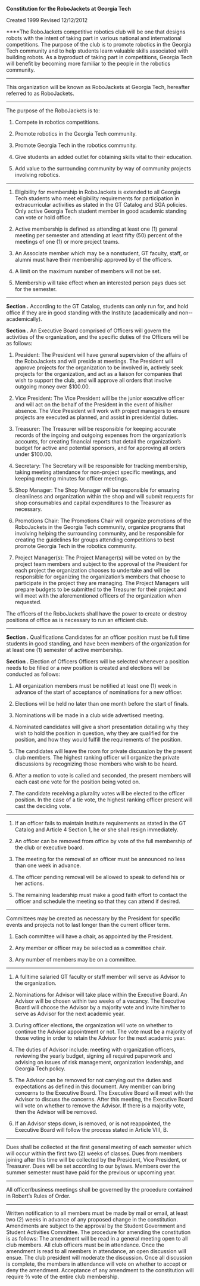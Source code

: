 **Constitution for the RoboJackets at Georgia Tech**

Created 1999
Revised 12/12/2012

<span> ****</span>The RoboJackets competitive robotics club will be one that designs robots with the intent of taking part in various national and international competitions. The purpose of the club is to promote robotics in the Georgia Tech community and to help students learn valuable skills associated with building robots. As a byproduct of taking part in competitions, Georgia Tech will benefit by becoming more familiar to the people in the robotics community.

****

This organization will be known as RoboJackets at Georgia Tech, hereafter referred to as RoboJackets.

****

The purpose of the RoboJackets is to:

1.  Compete in robotics competitions.

2.  Promote robotics in the Georgia Tech community.

3.  Promote Georgia Tech in the robotics community.

4.  Give students an added outlet for obtaining skills vital to their education.

5.  Add value to the surrounding community by way of community projects involving robotics.

****

1.  Eligibility for membership in RoboJackets is extended to all Georgia Tech students who meet eligibility requirements for participation in extracurricular activities as stated in the GT Catalog and SGA policies. Only active Georgia Tech student member in good academic standing can vote or hold office.

2.  Active membership is defined as attending at least one (1) general meeting per semester and attending at least fifty (50) percent of the meetings of one (1) or more project teams.

3.  An Associate member which may be a non­student, GT faculty, staff, or alumni must have their membership approved by of the officers.

4.  A limit on the maximum number of members will not be set.

5.  Membership will take effect when an interested person pays dues set for the semester.

****

<span> **Section .** </span>According to the GT Catalog, students can only run for, and hold office if they are in good standing with the Institute (academically and non-­academically).

<span> **Section .** </span>An Executive Board comprised of Officers will govern the activities of the organization, and the specific duties of the Officers will be as follows:

1.  President: The President will have general supervision of the affairs of the RoboJackets and will preside at meetings. The President will approve projects for the organization to be involved in, actively seek projects for the organization, and act as a liaison for companies that wish to support the club, and will approve all orders that involve outgoing money over $100.00.

2.  Vice­ President: The Vice ­President will be the junior executive officer and will act on the behalf of the President in the event of his/her absence. The Vice ­President will work with project managers to ensure projects are executed as planned, and assist in presidential duties.

3.  Treasurer: The Treasurer will be responsible for keeping accurate records of the ingoing and outgoing expenses from the organization’s accounts, for creating financial reports that detail the organization’s budget for active and potential sponsors, and for approving all orders under $100.00.

4.  Secretary: The Secretary will be responsible for tracking membership, taking meeting attendance for non-­project specific meetings, and keeping meeting minutes for officer meetings.

5.  Shop Manager: The Shop Manager will be responsible for ensuring cleanliness and organization within the shop and will submit requests for shop consumables and capital expenditures to the Treasurer as necessary.

6.  Promotions Chair: The Promotions Chair will organize promotions of the RoboJackets in the Georgia Tech community, organize programs that involving helping the surrounding community, and be responsible for creating the guidelines for groups attending competitions to best promote Georgia Tech in the robotics community.

7.  Project Manager(s): The Project Manager(s) will be voted on by the project team members and subject to the approval of the President for each project the organization chooses to undertake and will be responsible for organizing the organization’s members that choose to participate in the project they are managing. The Project Managers will prepare budgets to be submitted to the Treasurer for their project and will meet with the aforementioned officers of the organization when requested.

The officers of the RoboJackets shall have the power to create or destroy positions of office as is necessary to run an efficient club.

****

<span> **Section .** </span>Qualifications­ Candidates for an officer position must be full time students in good standing, and have been members of the organization for at least one (1) semester of active membership.

<span> **Section .** </span>Election of Officers­ Officers will be selected whenever a position needs to be filled or a new position is created and elections will be conducted as follows:

1.  All organization members must be notified at least one (1) week in advance of the start of acceptance of nominations for a new officer.

2.  Elections will be held no later than one month before the start of finals.

3.  Nominations will be made in a club­ wide advertised meeting.

4.  Nominated candidates will give a short presentation detailing why they wish to hold the position in question, why they are qualified for the position, and how they would fulfill the requirements of the position.

5.  The candidates will leave the room for private discussion by the present club members. The highest ­ranking officer will organize the private discussions by recognizing those members who wish to be heard.

6.  After a motion to vote is called and seconded, the present members will each cast one vote for the position being voted on.

7.  The candidate receiving a plurality votes will be elected to the officer position. In the case of a tie vote, the highest­ ranking officer present will cast the deciding vote.

****

1.  If an officer fails to maintain Institute requirements as stated in the GT Catalog and Article 4 Section 1, he or she shall resign immediately.

2.  An officer can be removed from office by vote of the full membership of the club or executive board.

3.  The meeting for the removal of an officer must be announced no less than one week in advance.

4.  The officer pending removal will be allowed to speak to defend his or her actions.

5.  The remaining leadership must make a good faith effort to contact the officer and schedule the meeting so that they can attend if desired.

****

Committees may be created as necessary by the President for specific events and projects not to last longer than the current officer term.

1.  Each committee will have a chair, as appointed by the President.

2.  Any member or officer may be selected as a committee chair.

3.  Any number of members may be on a committee.

****

1.  A full­time salaried GT faculty or staff member will serve as Advisor to the organization.

2.  Nominations for Advisor will take place within the Executive Board. An Advisor will be chosen within two weeks of a vacancy. The Executive Board will choose the Advisor by a majority vote and invite him/her to serve as Advisor for the next academic year.

3.  During officer elections, the organization will vote on whether to continue the Advisor appointment or not. The vote must be a majority of those voting in order to retain the Advisor for the next academic year.

4.  The duties of Advisor include: meeting with organization officers, reviewing the yearly budget, signing all required paperwork and advising on issues of risk management, organization leadership, and Georgia Tech policy.

5.  The Advisor can be removed for not carrying out the duties and expectations as defined in this document. Any member can bring concerns to the Executive Board. The Executive Board will meet with the Advisor to discuss the concerns. After this meeting, the Executive Board will vote on whether to remove the Advisor. If there is a majority vote, then the Advisor will be removed.

6.  If an Advisor steps down, is removed, or is not re­appointed, the Executive Board will follow the process stated in Article VIII, B.

****

Dues shall be collected at the first general meeting of each semester which will occur within the first two (2) weeks of classes. Dues from members joining after this time will be collected by the President, Vice ­President, or Treasurer. Dues will be set according to our bylaws. Members over the summer semester must have paid for the previous or upcoming year.

****

All officer/business meetings shall be governed by the procedure contained in Robert’s Rules of Order.

****

Written notification to all members must be made by mail or email, at least two (2) weeks in advance of any proposed change in the constitution. Amendments are subject to the approval by the Student Government and Student Activities Committee. The procedure for amending the constitution is as follows: The amendment will be read in a general meeting open to all club members. All club officers must be in attendance. Once the amendment is read to all members in attendance, an open discussion will ensue. The club president will moderate the discussion. Once all discussion is complete, the members in attendance will vote on whether to accept or deny the amendment. Acceptance of any amendment to the constitution will require ⅔ vote of the entire club membership.
